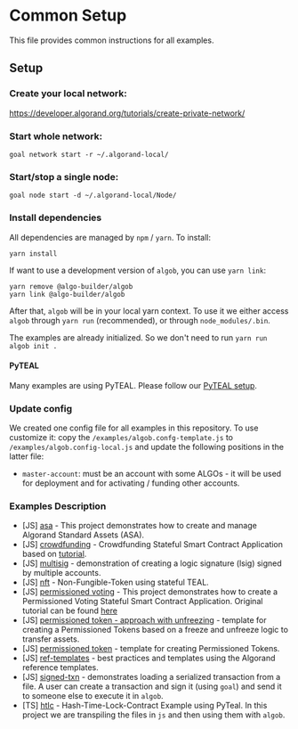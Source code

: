 # Common Setup

This file provides common instructions for all examples.

## Setup

### Create your local network:
https://developer.algorand.org/tutorials/create-private-network/

### Start whole network:
```
goal network start -r ~/.algorand-local/
```

### Start/stop a single node:
```
goal node start -d ~/.algorand-local/Node/
```

### Install dependencies

All dependencies are managed by `npm` / `yarn`. To install:

    yarn install

If want to use a development version of `algob`, you can use `yarn link`:

    yarn remove @algo-builder/algob
    yarn link @algo-builder/algob


After that, `algob` will be in your local yarn context. To use it we either access `algob` through `yarn run` (recommended), or through `node_modules/.bin`.

The examples are already initialized. So we don't need to run `yarn run algob init .`

#### PyTEAL

Many examples are using PyTEAL. Please follow our [PyTEAL setup](https://github.com/scale-it/algo-builder/blob/master/examples/README.md#pyteal).

### Update config

We created one config file for all examples in this repository. To use customize it:
copy the `/examples/algob.confg-template.js` to `/examples/algob.config-local.js` and update
the following positions in the latter file:

+ `master-account`: must be an account with some ALGOs - it will be used for deployment and for activating / funding other accounts.

### Examples Description

- [JS] [asa](./asa) - This project demonstrates how to create and manage Algorand Standard Assets (ASA).
- [JS] [crowdfunding](./crowdfunding) - Crowdfunding Stateful Smart Contract Application based on [tutorial](https://developer.algorand.org/solutions/example-crowdfunding-stateful-smart-contract-application/).
- [JS] [multisig](./multisig) - demonstration of creating a logic signature (lsig) signed by multiple accounts.
- [JS] [nft](./nft) - Non-Fungible-Token using stateful TEAL.
- [JS] [permissioned voting](./permissioned-voting) -  This project demonstrates how to create a Permissioned Voting Stateful Smart Contract Application.
  Original tutorial can be found [here](https://developer.algorand.org/solutions/example-permissioned-voting-stateful-smart-contract-application/)
- [JS] [permissioned token - approach with unfreezing](./permissioned-token-freezing) -  template for creating a Permissioned Tokens based on a freeze and unfreeze logic to transfer assets.
- [JS] [permissioned token](./permissioned-token) -  template for creating Permissioned Tokens.
- [JS] [ref-templates](./ref-templates) - best practices and templates using the Algorand reference templates.
- [JS] [signed-txn](./signed-txn) - demonstrates loading a serialized transaction from a file. A user can create a transaction and sign it (using `goal`) and send it to someone else to execute it in `algob`.
- [TS] [htlc](./htlc-pyteal-ts) - Hash-Time-Lock-Contract Example using PyTeal.
  In this project we are transpiling the files in `js` and then using them with `algob`.
